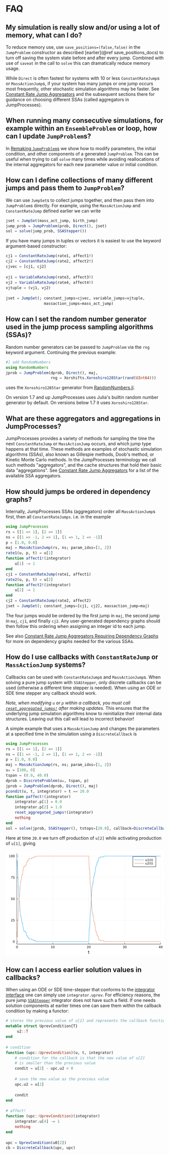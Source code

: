 # FAQ

## My simulation is really slow and/or using a lot of memory, what can I do?
To reduce memory use, use `save_positions=(false,false)` in the `JumpProblem`
constructor as described [earlier](@ref save_positions_docs) to turn off saving
the system state before and after every jump. Combined with use of `saveat` in
the call to `solve` this can dramatically reduce memory usage.

While `Direct` is often fastest for systems with 10 or less `ConstantRateJump`s
or `MassActionJump`s, if your system has many jumps or one jump occurs most
frequently, other stochastic simulation algorithms may be faster. See [Constant
Rate Jump Aggregators](@ref) and the subsequent sections there for guidance on
choosing different SSAs (called aggregators in JumpProcesses).

## When running many consecutive simulations, for example within an `EnsembleProblem` or loop, how can I update `JumpProblem`s?

In [Remaking `JumpProblem`s](@ref) we show how to modify parameters, the initial
condition, and other components of a generated `JumpProblem`. This can be useful
when trying to call `solve` many times while avoiding reallocations of the
internal aggregators for each new parameter value or initial condition.

## How can I define collections of many different jumps and pass them to `JumpProblem`?

We can use `JumpSet`s to collect jumps together, and then pass them into
`JumpProblem`s directly. For example, using the `MassActionJump` and
`ConstantRateJump` defined earlier we can write

```julia
jset = JumpSet(mass_act_jump, birth_jump)
jump_prob = JumpProblem(prob, Direct(), jset)
sol = solve(jump_prob, SSAStepper())
```

If you have many jumps in tuples or vectors it is easiest to use the keyword
argument-based constructor:
```julia
cj1 = ConstantRateJump(rate1, affect1!)
cj2 = ConstantRateJump(rate2, affect2!)
cjvec = [cj1, cj2]

vj1 = VariableRateJump(rate3, affect3!)
vj2 = VariableRateJump(rate4, affect4!)
vjtuple = (vj1, vj2)

jset = JumpSet(; constant_jumps=cjvec, variable_jumps=vjtuple,
                 massaction_jumps=mass_act_jump)
```

## How can I set the random number generator used in the jump process sampling algorithms (SSAs)?

Random number generators can be passed to `JumpProblem` via the `rng` keyword
argument. Continuing the previous example:

```julia
#] add RandomNumbers
using RandomNumbers
jprob = JumpProblem(dprob, Direct(), maj,
                    rng = Xorshifts.Xoroshiro128Star(rand(UInt64)))
```
uses the `Xoroshiro128Star` generator from
[RandomNumbers.jl](https://github.com/JuliaRandom/RandomNumbers.jl).

On version 1.7 and up JumpProcesses uses Julia's builtin random number generator by
default. On versions below 1.7 it uses `Xoroshiro128Star`.

## What are these aggregators and aggregations in JumpProcesses?

JumpProcesses provides a variety of methods for sampling the time the next
`ConstantRateJump` or `MassActionJump` occurs, and which jump type happens at
that time. These methods are examples of stochastic simulation algorithms
(SSAs), also known as Gillespie methods, Doob's method, or Kinetic Monte Carlo
methods. In the JumpProcesses terminology we call such methods "aggregators", and
the cache structures that hold their basic data "aggregations". See [Constant
Rate Jump Aggregators](@ref) for a list of the available SSA aggregators.

## How should jumps be ordered in dependency graphs?
Internally, JumpProcesses SSAs (aggregators) order all `MassActionJump`s first,
then all `ConstantRateJumps`. i.e. in the example

```julia
using JumpProcesses
rs = [[1 => 1], [2 => 1]]
ns = [[1 => -1, 2 => 1], [1 => 1, 2 => -1]]
p = [1.0, 0.0]
maj = MassActionJump(rs, ns; param_idxs=[1, 2])
rate1(u, p, t) = u[1]
function affect1!(integrator)
    u[1] -= 1
end
cj1 = ConstantRateJump(rate1, affect1)
rate2(u, p, t) = u[2]
function affect2!(integrator)
    u[2] -= 1
end
cj2 = ConstantRateJump(rate2, affect2)
jset = JumpSet(; constant_jumps=[cj1, cj2], massaction_jump=maj)
```
The four jumps would be ordered by the first jump in `maj`, the second jump in
`maj`, `cj1`, and finally `cj2`. Any user-generated dependency graphs should
then follow this ordering when assigning an integer id to each jump.

See also [Constant Rate Jump Aggregators Requiring Dependency Graphs](@ref) for
more on dependency graphs needed for the various SSAs.

## How do I use callbacks with `ConstantRateJump` or `MassActionJump` systems?

Callbacks can be used with `ConstantRateJump`s and `MassActionJump`s. When
solving a pure jump system with `SSAStepper`, only discrete callbacks can be
used (otherwise a different time stepper is needed). When using an ODE or SDE
time stepper any callback should work.

*Note, when modifying `u` or `p` within a callback, you must call
[`reset_aggregated_jumps!`](@ref) after making updates.* This ensures that the
underlying jump simulation algorithms know to reinitialize their internal data
structures. Leaving out this call will lead to incorrect behavior!

A simple example that uses a `MassActionJump` and changes the parameters at a
specified time in the simulation using a `DiscreteCallback` is
```julia
using JumpProcesses
rs = [[1 => 1], [2 => 1]]
ns = [[1 => -1, 2 => 1], [1 => 1, 2 => -1]]
p = [1.0, 0.0]
maj = MassActionJump(rs, ns; param_idxs=[1, 2])
u₀ = [100, 0]
tspan = (0.0, 40.0)
dprob = DiscreteProblem(u₀, tspan, p)
jprob = JumpProblem(dprob, Direct(), maj)
pcondit(u, t, integrator) = t == 20.0
function paffect!(integrator)
    integrator.p[1] = 0.0
    integrator.p[2] = 1.0
    reset_aggregated_jumps!(integrator)
    nothing
end
sol = solve(jprob, SSAStepper(), tstops=[20.0], callback=DiscreteCallback(pcondit, paffect!))
```
Here at time `20.0` we turn off production of `u[2]` while activating production
of `u[1]`, giving

![callback_gillespie](assets/callback_gillespie.png)


## How can I access earlier solution values in callbacks?
When using an ODE or SDE time-stepper that conforms to the [integrator
interface](https://docs.sciml.ai/DiffEqDocs/stable/basics/integrator/) one
can simply use `integrator.uprev`. For efficiency reasons, the pure jump
[`SSAStepper`](@ref) integrator does not have such a field. If one needs
solution components at earlier times one can save them within the callback
condition by making a functor:
```julia
# stores the previous value of u[2] and represents the callback functions
mutable struct UprevCondition{T}
     u2::T
end

# condition
function (upc::UprevCondition)(u, t, integrator)
    # condition for the callback is that the new value of u[2]
    # is smaller than the previous value
    condit = u[2] - upc.u2 < 0

    # save the new value as the previous value
    upc.u2 = u[2]

    condit
end

# affect!
function (upc::UprevCondition)(integrator)
    integrator.u[4] -= 1
    nothing
end

upc = UprevCondition(u0[2])
cb = DiscreteCallback(upc, upc)
```
